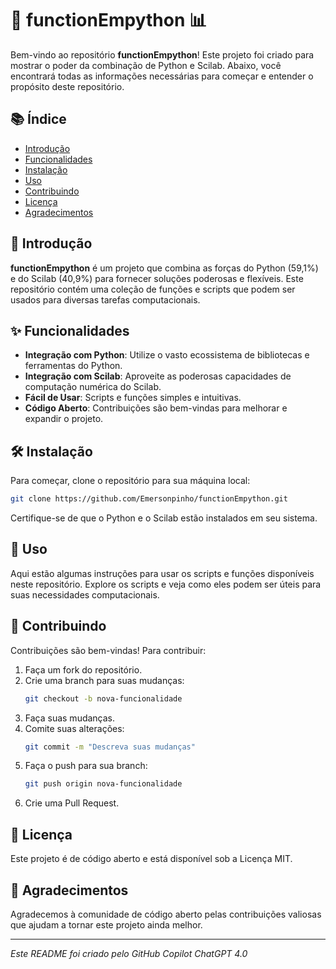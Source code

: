 
# 🐍 functionEmpython 📊

Bem-vindo ao repositório **functionEmpython**! Este projeto foi criado para mostrar o poder da combinação de Python e Scilab. Abaixo, você encontrará todas as informações necessárias para começar e entender o propósito deste repositório.

## 📚 Índice
- [Introdução](##🌟Introdução)
- [Funcionalidades](##Funcionalidades)
- [Instalação](##Instalação)
- [Uso](##Uso)
- [Contribuindo](##Contribuindo)
- [Licença](##Licença)
- [Agradecimentos](##Agradecimentos)

## 🌟 Introdução
**functionEmpython** é um projeto que combina as forças do Python (59,1%) e do Scilab (40,9%) para fornecer soluções poderosas e flexíveis. Este repositório contém uma coleção de funções e scripts que podem ser usados para diversas tarefas computacionais.

## ✨ Funcionalidades
- **Integração com Python**: Utilize o vasto ecossistema de bibliotecas e ferramentas do Python.
- **Integração com Scilab**: Aproveite as poderosas capacidades de computação numérica do Scilab.
- **Fácil de Usar**: Scripts e funções simples e intuitivas.
- **Código Aberto**: Contribuições são bem-vindas para melhorar e expandir o projeto.

## 🛠 Instalação
Para começar, clone o repositório para sua máquina local:
```bash
git clone https://github.com/Emersonpinho/functionEmpython.git
```
Certifique-se de que o Python e o Scilab estão instalados em seu sistema.

## 🚀 Uso
Aqui estão algumas instruções para usar os scripts e funções disponíveis neste repositório. Explore os scripts e veja como eles podem ser úteis para suas necessidades computacionais.

## 🤝 Contribuindo
Contribuições são bem-vindas! Para contribuir:
1. Faça um fork do repositório.
2. Crie uma branch para suas mudanças:
   ```bash
   git checkout -b nova-funcionalidade
   ```
3. Faça suas mudanças.
4. Comite suas alterações:
   ```bash
   git commit -m "Descreva suas mudanças"
   ```
5. Faça o push para sua branch:
   ```bash
   git push origin nova-funcionalidade
   ```
6. Crie uma Pull Request.

## 📜 Licença
Este projeto é de código aberto e está disponível sob a Licença MIT.

## 🙏 Agradecimentos
Agradecemos à comunidade de código aberto pelas contribuições valiosas que ajudam a tornar este projeto ainda melhor.

---

_Este README foi criado pelo GitHub Copilot ChatGPT 4.0_

